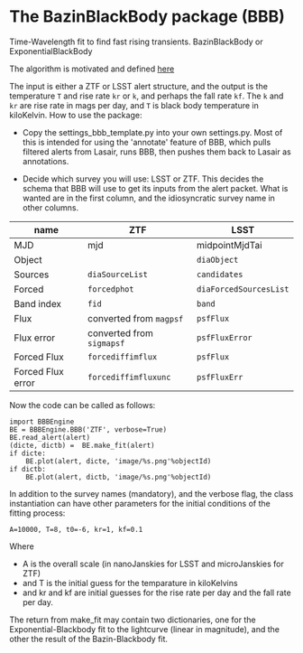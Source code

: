 # The BazinBlackBody package (BBB)

  

Time-Wavelength fit to find fast rising transients. BazinBlackBody or ExponentialBlackBody

The algorithm is motivated and defined [here](https://roywilliams.github.io/papers/Bazin_Exp_Blackbody.pdf)

The input is either a ZTF or LSST alert structure, and the output is the temperature `T` and rise rate `kr` or `k`, and perhaps the fall rate `kf`.
The `k` and `kr` are rise rate in mags per day, and `T` is black body temperature in kiloKelvin.
How to use the package:

- Copy the settings_bbb_template.py into your own settings.py.
    Most of this is intended for using the 'annotate' feature of BBB, which pulls filtered alerts from Lasair, runs BBB, then pushes them back to Lasair as annotations.

- Decide which survey you will use: LSST or ZTF.
    This decides the schema that BBB will use to get its inputs from the alert packet. What is wanted are in the first column, and the idiosyncratic survey name in other columns.

| name | ZTF | LSST |
|--------|-------------|---------|
| MJD | mjd | midpointMjdTai |
| Object |  | `diaObject` |
| Sources | `diaSourceList` | `candidates` |
| Forced | `forcedphot` | `diaForcedSourcesList` |
| Band index | `fid` | `band` |
| Flux | converted from `magpsf` | `psfFlux` |
| Flux error | converted from `sigmapsf` | `psfFluxError` |
| Forced Flux | `forcediffimflux` | `psfFlux` |
| Forced Flux error | `forcediffimfluxunc` | `psfFluxErr` |

Now the code can be called as follows:
```
import BBBEngine
BE = BBBEngine.BBB('ZTF', verbose=True)
BE.read_alert(alert)
(dicte, dictb) =  BE.make_fit(alert)
if dicte:
    BE.plot(alert, dicte, 'image/%s.png'%objectId)
if dictb:
    BE.plot(alert, dictb, 'image/%s.png'%objectId)
```
In addition to the survey names (mandatory), and the verbose flag, the class instantiation can have other parameters for the initial conditions of the fitting process:

`A=10000, T=8, t0=-6, kr=1, kf=0.1`

Where 
- A is the overall scale (in nanoJanskies for LSST and microJanskies for ZTF)
- and T is the initial guess for the temparature in kiloKelvins
- and kr and kf are initial guesses for the rise rate per day and the fall rate per day.

The return from make_fit may contain two dictionaries, one for the Exponential-Blackbody fit to the lightcurve (linear in magnitude), and the other the result of the Bazin-Blackbody fit.
